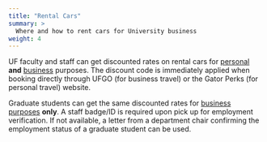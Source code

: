```yaml
---
title: "Rental Cars"
summary: >
  Where and how to rent cars for University business
weight: 4
---
```


UF faculty and staff can get discounted rates on rental cars for [personal](https://procurement.ufl.edu/contracts-2/rental-vehicles/) **and** [business](https://www.concursolutions.com/) purposes. The discount code is immediately applied when booking directly through UFGO (for business travel) or the Gator Perks (for personal travel) website. 

Graduate students can get the same discounted rates for [business purposes](https://procurement.ufl.edu/contracts-2/rental-vehicles/) **only**. A staff badge/ID is required upon pick up for employment verification. If not available, a letter from a department chair confirming the employment status of a graduate student can be used.